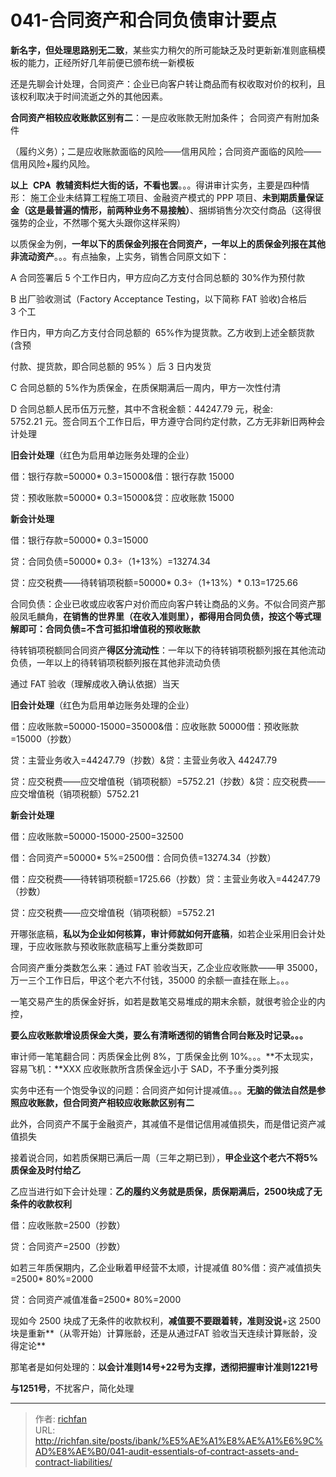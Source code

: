 # 041-合同资产和合同负债审计要点

**新名字，但处理思路别无二致**，某些实力稍欠的所可能缺乏及时更新新准则底稿模板的能力，正经所好几年前便已颁布统一新模板

还是先聊会计处理，合同资产：企业已向客户转让商品而有权收取对价的权利，且该权利取决于时间流逝之外的其他因素。

**合同资产相较应收账款区别有二**：一是应收账款无附加条件； 合同资产有附加条件

（履约义务）；二是应收账款面临的风险——信用风险；合同资产面临的风险——信用风险+履约风险。

**以上**  **CPA**  **教辅资料烂大街的话，不看也罢**。。。得讲审计实务，主要是四种情形： 施工企业未结算工程施工项目、金融资产模式的 PPP 项目、**未到期质量保证金（这是最普遍的情形，前两种业务不易接触）**、捆绑销售分次交付商品（这得很强势的企业，不然哪个冤大头跟你这样采购）

以质保金为例，**一年以下的质保金列报在合同资产，一年以上的质保金列报在其他非流动资产**。。。有点抽象，上实务，销售合同原文如下：

A 合同签署后 5 个工作日内，甲方应向乙方支付合同总额的 30%作为预付款

  

B 出厂验收测试（Factory Acceptance Testing，以下简称 FAT 验收)合格后 3 个工

作日内，甲方向乙方支付合同总额的  65%作为提货款。乙方收到上述全额货款(含预

付款、提货款，即合同总额的 95% ）后 3 日内发货

C 合同总额的 5%作为质保金，在质保期满后一周内，甲方一次性付清

D 合同总额人民币伍万元整，其中不含税金额：44247.79 元，税金: 5752.21 元。签合同五个工作日后，甲方遵守合同约定付款，乙方无非新旧两种会计处理

**旧会计处理**（红色为启用单边账务处理的企业）

借：银行存款=50000* 0.3=15000&借：银行存款 15000

贷：预收账款=50000* 0.3=15000&贷：应收账款 15000

**新会计处理**

借：银行存款=50000* 0.3=15000

贷：合同负债=50000* 0.3÷（1+13%）=13274.34

贷：应交税费——待转销项税额=50000* 0.3÷（1+13%）* 0.13=1725.66

合同负债：企业已收或应收客户对价而应向客户转让商品的义务。不似合同资产那般凤毛麟角，**在销售的世界里（在收入准则里），都得用合同负债，按这个等式理解即可：合同负债=不含可抵扣增值税的预收账款**

  

待转销项税额同合同资产**得区分流动性**：一年以下的待转销项税额列报在其他流动负债，一年以上的待转销项税额列报在其他非流动负债

通过 FAT 验收（理解成收入确认依据）当天

**旧会计处理**（红色为启用单边账务处理的企业）

借：应收账款=50000-15000=35000&借：应收账款 50000借：预收账款=15000（抄数）

贷：主营业务收入=44247.79（抄数）&贷：主营业务收入 44247.79

贷：应交税费——应交增值税（销项税额）=5752.21（抄数）&贷：应交税费——应交增值税（销项税额）5752.21

**新会计处理**

借：应收账款=50000-15000-2500=32500

借：合同资产=50000* 5%=2500借：合同负债=13274.34（抄数）

借：应交税费——待转销项税额=1725.66（抄数）贷：主营业务收入=44247.79（抄数）

贷：应交税费——应交增值税（销项税额）=5752.21

开哪张底稿，**私以为企业如何核算，审计师就如何开底稿**，如若企业采用旧会计处理，于应收账款与预收账款底稿写上重分类数即可

  

合同资产重分类数怎么来：通过 FAT 验收当天，乙企业应收账款——甲 35000，万一三个工作日后，甲这个老六不付钱，35000 的余额一直挂在账上。。。

一笔交易产生的质保金好拆，如若是数笔交易堆成的期末余额，就很考验企业的内控，

**要么应收账款增设质保金大类，要么有清晰透彻的销售合同台账及时记录。。。**

审计师一笔笔翻合同：丙质保金比例 8%，丁质保金比例 10%。。。**不太现实，容易飞机：**XXX 应收账款所含质保金远小于 SAD，不予重分类列报

实务中还有一个饱受争议的问题：合同资产如何计提减值。。。**无脑的做法自然是参照应收账款，但合同资产相较应收账款区别有二**

此外，合同资产不属于金融资产，其减值不是借记信用减值损失，而是借记资产减值损失

接着说合同，如若质保期已满后一周（三年之期已到），**甲企业这个老六不将5%质保金及时付给乙**

乙应当进行如下会计处理：**乙的履约义务就是质保，质保期满后，2500块成了无条件的收款权利**

借：应收账款=2500（抄数）

  

贷：合同资产=2500（抄数）

如若三年质保期内，乙企业瞅着甲经营不太顺，计提减值 80%借：资产减值损失=2500* 80%=2000

贷：合同资产减值准备=2500* 80%=2000

现如今 2500 块成了无条件的收款权利，**减值要不要跟着转，准则没说**+这 2500 块是重新**（从零开始）计算账龄，还是从通过FAT 验收当天连续计算账龄，没得定论**

那笔者是如何处理的：**以会计准则14号+22号为支撑，透彻把握审计准则1221号**

**与1251号**，不扰客户，简化处理

---

> 作者: [richfan](https://richfan.site/)  
> URL: http://richfan.site/posts/ibank/%E5%AE%A1%E8%AE%A1%E6%9C%AD%E8%AE%B0/041-audit-essentials-of-contract-assets-and-contract-liabilities/  

